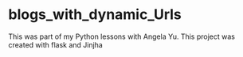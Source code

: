 # blogs_with_dynamic_Urls
This was part of my Python lessons with Angela Yu. This project was created with flask and Jinjha
